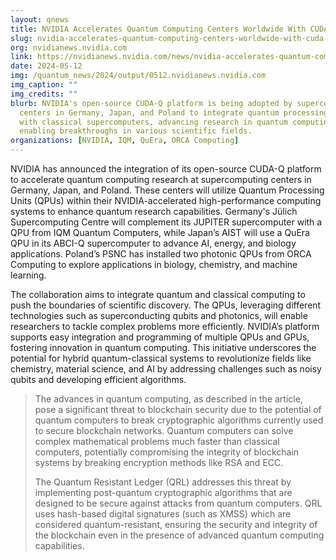 ```yaml
---
layout: qnews
title: NVIDIA Accelerates Quantum Computing Centers Worldwide With CUDA-Q Platform
slug: nvidia-accelerates-quantum-computing-centers-worldwide-with-cuda-q-platform
org: nvidianews.nvidia.com
link: https://nvidianews.nvidia.com/news/nvidia-accelerates-quantum-computing-centers-worldwide-with-cuda-q-platform
date: 2024-05-12
img: /quantum_news/2024/output/0512.nvidianews.nvidia.com
img_caption: ""
img_credits: ""
blurb: NVIDIA's open-source CUDA-Q platform is being adopted by supercomputing
  centers in Germany, Japan, and Poland to integrate quantum processing units
  with classical supercomputers, advancing research in quantum computing and
  enabling breakthroughs in various scientific fields.
organizations: [NVIDIA, IQM, QuEra, ORCA Computing]
---
```


NVIDIA has announced the integration of its open-source CUDA-Q platform to accelerate quantum computing research at supercomputing centers in Germany, Japan, and Poland. These centers will utilize Quantum Processing Units (QPUs) within their NVIDIA-accelerated high-performance computing systems to enhance quantum research capabilities. Germany's Jülich Supercomputing Centre will complement its JUPITER supercomputer with a QPU from IQM Quantum Computers, while Japan’s AIST will use a QuEra QPU in its ABCI-Q supercomputer to advance AI, energy, and biology applications. Poland’s PSNC has installed two photonic QPUs from ORCA Computing to explore applications in biology, chemistry, and machine learning.

The collaboration aims to integrate quantum and classical computing to push the boundaries of scientific discovery. The QPUs, leveraging different technologies such as superconducting qubits and photonics, will enable researchers to tackle complex problems more efficiently. NVIDIA’s platform supports easy integration and programming of multiple QPUs and GPUs, fostering innovation in quantum computing. This initiative underscores the potential for hybrid quantum-classical systems to revolutionize fields like chemistry, material science, and AI by addressing challenges such as noisy qubits and developing efficient algorithms.

> The advances in quantum computing, as described in the article, pose a significant threat to blockchain security due to the potential of quantum computers to break cryptographic algorithms currently used to secure blockchain networks. Quantum computers can solve complex mathematical problems much faster than classical computers, potentially compromising the integrity of blockchain systems by breaking encryption methods like RSA and ECC.
>
> The Quantum Resistant Ledger (QRL) addresses this threat by implementing post-quantum cryptographic algorithms that are designed to be secure against attacks from quantum computers. QRL uses hash-based digital signatures (such as XMSS) which are considered quantum-resistant, ensuring the security and integrity of the blockchain even in the presence of advanced quantum computing capabilities.